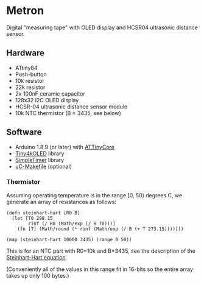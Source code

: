# Metron

Digital "measuring tape" with OLED display and HCSR04 ultrasonic 
distance sensor.

## Hardware

- ATtiny84
- Push-button
- 10k resistor
- 22k resistor
- 2x 100nF ceramic capacitor
- 128x32 I2C OLED display
- HCSR-04 ultrasonic distance sensor module
- 10k NTC thermistor (B = 3435, see below)

## Software

- Arduino 1.8.9 (or later) with [ATTinyCore](https://github.com/SpenceKonde/ATTinyCore)
- [Tiny4kOLED](https://github.com/datacute/Tiny4kOLED) library
- [SimpleTimer](https://github.com/schinken/SimpleTimer) library
- [uC-Makefile](https://github.com/jscrane/uC-Makefile) (optional)

### Thermistor

Assuming operating temperature is in the range [0, 50) degrees C, we generate an array of
resistances as follows:

```
(defn steinhart-hart [R0 B]
  (let [T0 298.15
        rinf (/ R0 (Math/exp (/ B T0)))]
    (fn [T] (Math/round (* rinf (Math/exp (/ B (+ T 273.15)))))))

(map (steinhart-hart 10000 3435) (range 0 50))
```

This is for an NTC part with R0=10k and B=3435, see the description of the 
[Steinhart-Hart equation](https://en.wikipedia.org/wiki/Thermistor#Steinhart%E2%80%93Hart_equation).

(Conveniently all of the values in this range fit in 16-bits so the entire array takes up
only 100 bytes.)
